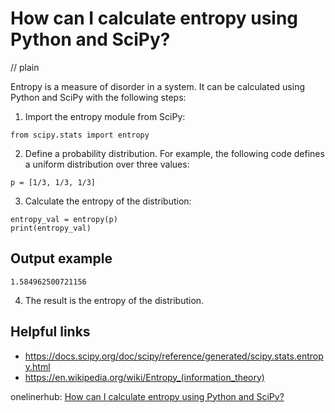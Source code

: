 # How can I calculate entropy using Python and SciPy?
// plain

Entropy is a measure of disorder in a system. It can be calculated using Python and SciPy with the following steps:

1. Import the entropy module from SciPy:
```
from scipy.stats import entropy
```

2. Define a probability distribution. For example, the following code defines a uniform distribution over three values:
```
p = [1/3, 1/3, 1/3]
```

3. Calculate the entropy of the distribution:
```
entropy_val = entropy(p)
print(entropy_val)
```
## Output example

```
1.584962500721156
```

4. The result is the entropy of the distribution.

## Helpful links
- https://docs.scipy.org/doc/scipy/reference/generated/scipy.stats.entropy.html
- https://en.wikipedia.org/wiki/Entropy_(information_theory)

onelinerhub: [How can I calculate entropy using Python and SciPy?](https://onelinerhub.com/python-scipy/how-can-i-calculate-entropy-using-python-and-scipy)
